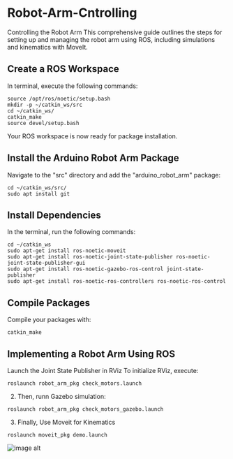 # Robot-Arm-Cntrolling

Controlling the Robot Arm
This comprehensive guide outlines the steps for setting up and managing the robot arm using ROS, including simulations and kinematics with MoveIt.
## Create a ROS Workspace
In terminal, execute the following commands:
```
source /opt/ros/noetic/setup.bash
mkdir -p ~/catkin_ws/src
cd ~/catkin_ws/
catkin_make
source devel/setup.bash
```
Your ROS workspace is now ready for package installation.
## Install the Arduino Robot Arm Package
Navigate to the "src" directory and add the "arduino_robot_arm" package:

```
cd ~/catkin_ws/src/
sudo apt install git
```
## Install Dependencies
In the terminal, run the following commands:

```
cd ~/catkin_ws
sudo apt-get install ros-noetic-moveit
sudo apt-get install ros-noetic-joint-state-publisher ros-noetic-joint-state-publisher-gui
sudo apt-get install ros-noetic-gazebo-ros-control joint-state-publisher
sudo apt-get install ros-noetic-ros-controllers ros-noetic-ros-control
```
## Compile Packages
Compile your packages with:

```
catkin_make
```
## Implementing a Robot Arm Using ROS
Launch the Joint State Publisher in RViz
To initialize RViz, execute:

```
roslaunch robot_arm_pkg check_motors.launch
```

2.	Then, runn Gazebo simulation:

```
roslaunch robot_arm_pkg check_motors_gazebo.launch
```
3.	Finally, Use Moveit for Kinematics

```
roslaunch moveit_pkg demo.launch
```
![image alt]()

